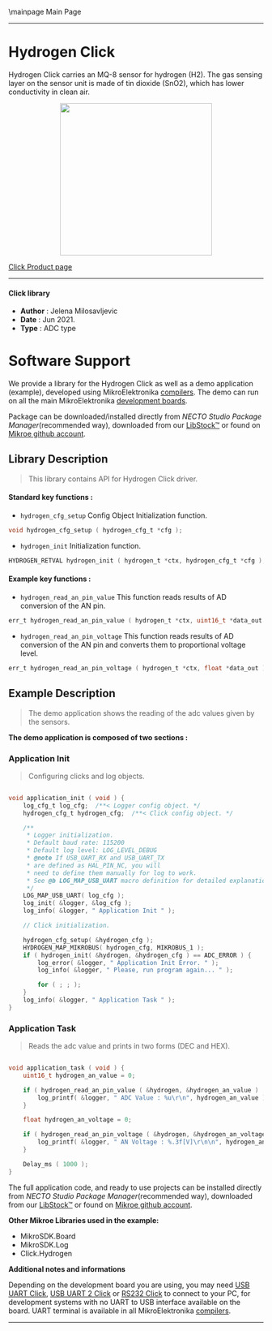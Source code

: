 \mainpage Main Page

---
# Hydrogen  Click

Hydrogen Click carries an MQ-8 sensor for hydrogen (H2). The gas sensing layer on the sensor unit is made of tin dioxide (SnO2), which has lower conductivity in clean air.

<p align="center">
  <img src="https://download.mikroe.com/images/click_for_ide/hydrogen_click.png" height=300px>
</p>

[Click Product page](https://www.mikroe.com/hydrogen-click)

---


#### Click library

- **Author**        : Jelena Milosavljevic
- **Date**          : Jun 2021.
- **Type**          : ADC type


# Software Support

We provide a library for the Hydrogen Click
as well as a demo application (example), developed using MikroElektronika
[compilers](https://www.mikroe.com/necto-studio).
The demo can run on all the main MikroElektronika [development boards](https://www.mikroe.com/development-boards).

Package can be downloaded/installed directly from *NECTO Studio Package Manager*(recommended way), downloaded from our [LibStock&trade;](https://libstock.mikroe.com) or found on [Mikroe github account](https://github.com/MikroElektronika/mikrosdk_click_v2/tree/master/clicks).

## Library Description

> This library contains API for Hydrogen Click driver.

#### Standard key functions :

- `hydrogen_cfg_setup` Config Object Initialization function.
```c
void hydrogen_cfg_setup ( hydrogen_cfg_t *cfg );
```

- `hydrogen_init` Initialization function.
```c
HYDROGEN_RETVAL hydrogen_init ( hydrogen_t *ctx, hydrogen_cfg_t *cfg );
```

#### Example key functions :

- `hydrogen_read_an_pin_value` This function reads results of AD conversion of the AN pin.
```c
err_t hydrogen_read_an_pin_value ( hydrogen_t *ctx, uint16_t *data_out );
```

- `hydrogen_read_an_pin_voltage` This function reads results of AD conversion of the AN pin and converts them to proportional voltage level.
```c
err_t hydrogen_read_an_pin_voltage ( hydrogen_t *ctx, float *data_out );
```

## Example Description

> The demo application shows the reading of the adc values given by the sensors.

**The demo application is composed of two sections :**

### Application Init

> Configuring clicks and log objects.

```c

void application_init ( void ) {
    log_cfg_t log_cfg;  /**< Logger config object. */
    hydrogen_cfg_t hydrogen_cfg;  /**< Click config object. */

    /** 
     * Logger initialization.
     * Default baud rate: 115200
     * Default log level: LOG_LEVEL_DEBUG
     * @note If USB_UART_RX and USB_UART_TX 
     * are defined as HAL_PIN_NC, you will 
     * need to define them manually for log to work. 
     * See @b LOG_MAP_USB_UART macro definition for detailed explanation.
     */
    LOG_MAP_USB_UART( log_cfg );
    log_init( &logger, &log_cfg );
    log_info( &logger, " Application Init " );

    // Click initialization.

    hydrogen_cfg_setup( &hydrogen_cfg );
    HYDROGEN_MAP_MIKROBUS( hydrogen_cfg, MIKROBUS_1 );
    if ( hydrogen_init( &hydrogen, &hydrogen_cfg ) == ADC_ERROR ) {
        log_error( &logger, " Application Init Error. " );
        log_info( &logger, " Please, run program again... " );

        for ( ; ; );
    }
    log_info( &logger, " Application Task " );
}
```

### Application Task

> Reads the adc value and prints in two forms (DEC and HEX).

```c

void application_task ( void ) {
    uint16_t hydrogen_an_value = 0;

    if ( hydrogen_read_an_pin_value ( &hydrogen, &hydrogen_an_value ) != ADC_ERROR ) {
        log_printf( &logger, " ADC Value : %u\r\n", hydrogen_an_value );
    }

    float hydrogen_an_voltage = 0;

    if ( hydrogen_read_an_pin_voltage ( &hydrogen, &hydrogen_an_voltage ) != ADC_ERROR ) {
        log_printf( &logger, " AN Voltage : %.3f[V]\r\n\n", hydrogen_an_voltage );
    }

    Delay_ms ( 1000 );
}

```


The full application code, and ready to use projects can be installed directly from *NECTO Studio Package Manager*(recommended way), downloaded from our [LibStock&trade;](https://libstock.mikroe.com) or found on [Mikroe github account](https://github.com/MikroElektronika/mikrosdk_click_v2/tree/master/clicks).

**Other Mikroe Libraries used in the example:**

- MikroSDK.Board
- MikroSDK.Log
- Click.Hydrogen

**Additional notes and informations**

Depending on the development board you are using, you may need
[USB UART Click](https://www.mikroe.com/usb-uart-click),
[USB UART 2 Click](https://www.mikroe.com/usb-uart-2-click) or
[RS232 Click](https://www.mikroe.com/rs232-click) to connect to your PC, for
development systems with no UART to USB interface available on the board. UART
terminal is available in all MikroElektronika
[compilers](https://shop.mikroe.com/compilers).

---
